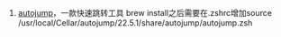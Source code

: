1. [autojump]("https://github.com/wting/autojump")，一款快速跳转工具
    brew install之后需要在.zshrc增加source /usr/local/Cellar/autojump/22.5.1/share/autojump/autojump.zsh
